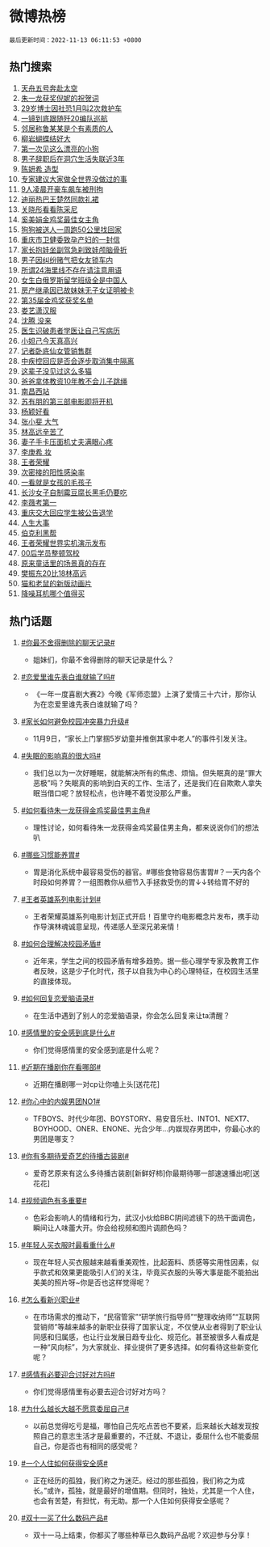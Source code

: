 # 微博热榜

`最后更新时间：2022-11-13 06:11:53 +0800`

## 热门搜索

1. [天舟五号奔赴太空](https://m.weibo.cn/search?containerid=100103type%3D1%26t%3D10%26q%3D%23%E5%A4%A9%E8%88%9F%E4%BA%94%E5%8F%B7%E5%A5%94%E8%B5%B4%E5%A4%AA%E7%A9%BA%23&stream_entry_id=51&isnewpage=1&extparam=seat%3D1%26dgr%3D0%26pos%3D0%26c_type%3D51%26filter_type%3Drealtimehot%26cate%3D10103%26display_time%3D1668291111%26pre_seqid%3D1668291111076021209247&luicode=10000011&lfid=106003type%253D25%2526t%253D3%2526disable_hot%253D1%2526filter_type%253Drealtimehot)
1. [朱一龙获奖倪妮的祝贺词](https://m.weibo.cn/search?containerid=100103type%3D1%26t%3D10%26q%3D%23%E6%9C%B1%E4%B8%80%E9%BE%99%E8%8E%B7%E5%A5%96%E5%80%AA%E5%A6%AE%E7%9A%84%E7%A5%9D%E8%B4%BA%E8%AF%8D%23&stream_entry_id=31&isnewpage=1&extparam=seat%3D1%26flag%3D16%26band_rank%3D1%26pos%3D0%26filter_type%3Drealtimehot%26q%3D%2523%25E6%259C%25B1%25E4%25B8%2580%25E9%25BE%2599%25E8%258E%25B7%25E5%25A5%2596%25E5%2580%25AA%25E5%25A6%25AE%25E7%259A%2584%25E7%25A5%259D%25E8%25B4%25BA%25E8%25AF%258D%2523%26dgr%3D0%26realpos%3D1%26c_type%3D31%26lcate%3D5001%26cate%3D5001%26display_time%3D1668291111%26pre_seqid%3D1668291111076021209247&luicode=10000011&lfid=106003type%253D25%2526t%253D3%2526disable_hot%253D1%2526filter_type%253Drealtimehot)
1. [29岁博士因社恐1月叫2次救护车](https://m.weibo.cn/search?containerid=100103type%3D1%26t%3D10%26q%3D%2329%E5%B2%81%E5%8D%9A%E5%A3%AB%E5%9B%A0%E7%A4%BE%E6%81%901%E6%9C%88%E5%8F%AB2%E6%AC%A1%E6%95%91%E6%8A%A4%E8%BD%A6%23&stream_entry_id=31&isnewpage=1&extparam=seat%3D1%26flag%3D0%26band_rank%3D2%26pos%3D1%26filter_type%3Drealtimehot%26q%3D%252329%25E5%25B2%2581%25E5%258D%259A%25E5%25A3%25AB%25E5%259B%25A0%25E7%25A4%25BE%25E6%2581%25901%25E6%259C%2588%25E5%258F%25AB2%25E6%25AC%25A1%25E6%2595%2591%25E6%258A%25A4%25E8%25BD%25A6%2523%26dgr%3D0%26realpos%3D2%26c_type%3D31%26lcate%3D5001%26cate%3D5001%26display_time%3D1668291111%26pre_seqid%3D1668291111076021209247&luicode=10000011&lfid=106003type%253D25%2526t%253D3%2526disable_hot%253D1%2526filter_type%253Drealtimehot)
1. [一镜到底跟随歼20编队巡航](https://m.weibo.cn/search?containerid=100103type%3D1%26t%3D10%26q%3D%23%E4%B8%80%E9%95%9C%E5%88%B0%E5%BA%95%E8%B7%9F%E9%9A%8F%E6%AD%BC20%E7%BC%96%E9%98%9F%E5%B7%A1%E8%88%AA%23&stream_entry_id=31&isnewpage=1&extparam=seat%3D1%26flag%3D0%26band_rank%3D3%26pos%3D2%26filter_type%3Drealtimehot%26q%3D%2523%25E4%25B8%2580%25E9%2595%259C%25E5%2588%25B0%25E5%25BA%2595%25E8%25B7%259F%25E9%259A%258F%25E6%25AD%25BC20%25E7%25BC%2596%25E9%2598%259F%25E5%25B7%25A1%25E8%2588%25AA%2523%26dgr%3D0%26realpos%3D3%26c_type%3D31%26lcate%3D5001%26cate%3D5001%26display_time%3D1668291111%26pre_seqid%3D1668291111076021209247&luicode=10000011&lfid=106003type%253D25%2526t%253D3%2526disable_hot%253D1%2526filter_type%253Drealtimehot)
1. [邻居称鲁某某是个有素质的人](https://m.weibo.cn/search?containerid=100103type%3D1%26t%3D10%26q%3D%23%E9%82%BB%E5%B1%85%E7%A7%B0%E9%B2%81%E6%9F%90%E6%9F%90%E6%98%AF%E4%B8%AA%E6%9C%89%E7%B4%A0%E8%B4%A8%E7%9A%84%E4%BA%BA%23&stream_entry_id=31&isnewpage=1&extparam=seat%3D1%26flag%3D1%26band_rank%3D4%26pos%3D3%26filter_type%3Drealtimehot%26q%3D%2523%25E9%2582%25BB%25E5%25B1%2585%25E7%25A7%25B0%25E9%25B2%2581%25E6%259F%2590%25E6%259F%2590%25E6%2598%25AF%25E4%25B8%25AA%25E6%259C%2589%25E7%25B4%25A0%25E8%25B4%25A8%25E7%259A%2584%25E4%25BA%25BA%2523%26dgr%3D0%26realpos%3D4%26c_type%3D31%26lcate%3D5001%26cate%3D5001%26display_time%3D1668291111%26pre_seqid%3D1668291111076021209247&luicode=10000011&lfid=106003type%253D25%2526t%253D3%2526disable_hot%253D1%2526filter_type%253Drealtimehot)
1. [柳岩蝴蝶结好大](https://m.weibo.cn/search?containerid=100103type%3D1%26t%3D10%26q%3D%23%E6%9F%B3%E5%B2%A9%E8%9D%B4%E8%9D%B6%E7%BB%93%E5%A5%BD%E5%A4%A7%23&stream_entry_id=31&isnewpage=1&extparam=seat%3D1%26flag%3D0%26band_rank%3D5%26pos%3D4%26filter_type%3Drealtimehot%26q%3D%2523%25E6%259F%25B3%25E5%25B2%25A9%25E8%259D%25B4%25E8%259D%25B6%25E7%25BB%2593%25E5%25A5%25BD%25E5%25A4%25A7%2523%26dgr%3D0%26realpos%3D5%26c_type%3D31%26lcate%3D5001%26cate%3D5001%26display_time%3D1668291111%26pre_seqid%3D1668291111076021209247&luicode=10000011&lfid=106003type%253D25%2526t%253D3%2526disable_hot%253D1%2526filter_type%253Drealtimehot)
1. [第一次见这么漂亮的小狗](https://m.weibo.cn/search?containerid=100103type%3D1%26t%3D10%26q%3D%23%E7%AC%AC%E4%B8%80%E6%AC%A1%E8%A7%81%E8%BF%99%E4%B9%88%E6%BC%82%E4%BA%AE%E7%9A%84%E5%B0%8F%E7%8B%97%23&stream_entry_id=31&isnewpage=1&extparam=seat%3D1%26flag%3D0%26band_rank%3D6%26pos%3D5%26filter_type%3Drealtimehot%26q%3D%2523%25E7%25AC%25AC%25E4%25B8%2580%25E6%25AC%25A1%25E8%25A7%2581%25E8%25BF%2599%25E4%25B9%2588%25E6%25BC%2582%25E4%25BA%25AE%25E7%259A%2584%25E5%25B0%258F%25E7%258B%2597%2523%26dgr%3D0%26realpos%3D6%26c_type%3D31%26lcate%3D5001%26cate%3D5001%26display_time%3D1668291111%26pre_seqid%3D1668291111076021209247&luicode=10000011&lfid=106003type%253D25%2526t%253D3%2526disable_hot%253D1%2526filter_type%253Drealtimehot)
1. [男子辞职后在洞穴生活失联近3年](https://m.weibo.cn/search?containerid=100103type%3D1%26t%3D10%26q%3D%23%E7%94%B7%E5%AD%90%E8%BE%9E%E8%81%8C%E5%90%8E%E5%9C%A8%E6%B4%9E%E7%A9%B4%E7%94%9F%E6%B4%BB%E5%A4%B1%E8%81%94%E8%BF%913%E5%B9%B4%23&stream_entry_id=31&isnewpage=1&extparam=seat%3D1%26flag%3D0%26band_rank%3D7%26pos%3D6%26filter_type%3Drealtimehot%26q%3D%2523%25E7%2594%25B7%25E5%25AD%2590%25E8%25BE%259E%25E8%2581%258C%25E5%2590%258E%25E5%259C%25A8%25E6%25B4%259E%25E7%25A9%25B4%25E7%2594%259F%25E6%25B4%25BB%25E5%25A4%25B1%25E8%2581%2594%25E8%25BF%25913%25E5%25B9%25B4%2523%26dgr%3D0%26realpos%3D7%26c_type%3D31%26lcate%3D5001%26cate%3D5001%26display_time%3D1668291111%26pre_seqid%3D1668291111076021209247&luicode=10000011&lfid=106003type%253D25%2526t%253D3%2526disable_hot%253D1%2526filter_type%253Drealtimehot)
1. [陈妍希 造型](https://m.weibo.cn/search?containerid=100103type%3D1%26t%3D10%26q%3D%E9%99%88%E5%A6%8D%E5%B8%8C+%E9%80%A0%E5%9E%8B&stream_entry_id=31&isnewpage=1&extparam=seat%3D1%26flag%3D2%26band_rank%3D8%26pos%3D7%26filter_type%3Drealtimehot%26q%3D%25E9%2599%2588%25E5%25A6%258D%25E5%25B8%258C%2520%25E9%2580%25A0%25E5%259E%258B%26dgr%3D0%26realpos%3D8%26c_type%3D31%26lcate%3D5001%26cate%3D5001%26display_time%3D1668291111%26pre_seqid%3D1668291111076021209247&luicode=10000011&lfid=106003type%253D25%2526t%253D3%2526disable_hot%253D1%2526filter_type%253Drealtimehot)
1. [专家建议大家做全世界没做过的事](https://m.weibo.cn/search?containerid=100103type%3D1%26t%3D10%26q%3D%23%E4%B8%93%E5%AE%B6%E5%BB%BA%E8%AE%AE%E5%A4%A7%E5%AE%B6%E5%81%9A%E5%85%A8%E4%B8%96%E7%95%8C%E6%B2%A1%E5%81%9A%E8%BF%87%E7%9A%84%E4%BA%8B%23&stream_entry_id=31&isnewpage=1&extparam=seat%3D1%26flag%3D0%26band_rank%3D9%26pos%3D8%26filter_type%3Drealtimehot%26q%3D%2523%25E4%25B8%2593%25E5%25AE%25B6%25E5%25BB%25BA%25E8%25AE%25AE%25E5%25A4%25A7%25E5%25AE%25B6%25E5%2581%259A%25E5%2585%25A8%25E4%25B8%2596%25E7%2595%258C%25E6%25B2%25A1%25E5%2581%259A%25E8%25BF%2587%25E7%259A%2584%25E4%25BA%258B%2523%26dgr%3D0%26realpos%3D9%26c_type%3D31%26lcate%3D5001%26cate%3D5001%26display_time%3D1668291111%26pre_seqid%3D1668291111076021209247&luicode=10000011&lfid=106003type%253D25%2526t%253D3%2526disable_hot%253D1%2526filter_type%253Drealtimehot)
1. [9人凌晨开豪车飙车被刑拘](https://m.weibo.cn/search?containerid=100103type%3D1%26t%3D10%26q%3D%239%E4%BA%BA%E5%87%8C%E6%99%A8%E5%BC%80%E8%B1%AA%E8%BD%A6%E9%A3%99%E8%BD%A6%E8%A2%AB%E5%88%91%E6%8B%98%23&stream_entry_id=31&isnewpage=1&extparam=seat%3D1%26flag%3D0%26band_rank%3D10%26pos%3D9%26filter_type%3Drealtimehot%26q%3D%25239%25E4%25BA%25BA%25E5%2587%258C%25E6%2599%25A8%25E5%25BC%2580%25E8%25B1%25AA%25E8%25BD%25A6%25E9%25A3%2599%25E8%25BD%25A6%25E8%25A2%25AB%25E5%2588%2591%25E6%258B%2598%2523%26dgr%3D0%26realpos%3D10%26c_type%3D31%26lcate%3D5001%26cate%3D5001%26display_time%3D1668291111%26pre_seqid%3D1668291111076021209247&luicode=10000011&lfid=106003type%253D25%2526t%253D3%2526disable_hot%253D1%2526filter_type%253Drealtimehot)
1. [迪丽热巴王楚然同款礼裙](https://m.weibo.cn/search?containerid=100103type%3D1%26t%3D10%26q%3D%23%E8%BF%AA%E4%B8%BD%E7%83%AD%E5%B7%B4%E7%8E%8B%E6%A5%9A%E7%84%B6%E5%90%8C%E6%AC%BE%E7%A4%BC%E8%A3%99%23&stream_entry_id=31&isnewpage=1&extparam=seat%3D1%26flag%3D0%26band_rank%3D11%26pos%3D10%26filter_type%3Drealtimehot%26q%3D%2523%25E8%25BF%25AA%25E4%25B8%25BD%25E7%2583%25AD%25E5%25B7%25B4%25E7%258E%258B%25E6%25A5%259A%25E7%2584%25B6%25E5%2590%258C%25E6%25AC%25BE%25E7%25A4%25BC%25E8%25A3%2599%2523%26dgr%3D0%26realpos%3D11%26c_type%3D31%26lcate%3D5001%26cate%3D5001%26display_time%3D1668291111%26pre_seqid%3D1668291111076021209247&luicode=10000011&lfid=106003type%253D25%2526t%253D3%2526disable_hot%253D1%2526filter_type%253Drealtimehot)
1. [关晓彤看看陈采尼](https://m.weibo.cn/search?containerid=100103type%3D1%26t%3D10%26q%3D%23%E5%85%B3%E6%99%93%E5%BD%A4%E7%9C%8B%E7%9C%8B%E9%99%88%E9%87%87%E5%B0%BC%23&stream_entry_id=31&isnewpage=1&extparam=seat%3D1%26flag%3D0%26band_rank%3D12%26pos%3D11%26filter_type%3Drealtimehot%26q%3D%2523%25E5%2585%25B3%25E6%2599%2593%25E5%25BD%25A4%25E7%259C%258B%25E7%259C%258B%25E9%2599%2588%25E9%2587%2587%25E5%25B0%25BC%2523%26dgr%3D0%26realpos%3D12%26c_type%3D31%26lcate%3D5001%26cate%3D5001%26display_time%3D1668291111%26pre_seqid%3D1668291111076021209247&luicode=10000011&lfid=106003type%253D25%2526t%253D3%2526disable_hot%253D1%2526filter_type%253Drealtimehot)
1. [奚美娟金鸡奖最佳女主角](https://m.weibo.cn/search?containerid=100103type%3D1%26t%3D10%26q%3D%23%E5%A5%9A%E7%BE%8E%E5%A8%9F%E9%87%91%E9%B8%A1%E5%A5%96%E6%9C%80%E4%BD%B3%E5%A5%B3%E4%B8%BB%E8%A7%92%23&stream_entry_id=31&isnewpage=1&extparam=seat%3D1%26flag%3D0%26band_rank%3D13%26pos%3D12%26filter_type%3Drealtimehot%26q%3D%2523%25E5%25A5%259A%25E7%25BE%258E%25E5%25A8%259F%25E9%2587%2591%25E9%25B8%25A1%25E5%25A5%2596%25E6%259C%2580%25E4%25BD%25B3%25E5%25A5%25B3%25E4%25B8%25BB%25E8%25A7%2592%2523%26dgr%3D0%26realpos%3D13%26c_type%3D31%26lcate%3D5001%26cate%3D5001%26display_time%3D1668291111%26pre_seqid%3D1668291111076021209247&luicode=10000011&lfid=106003type%253D25%2526t%253D3%2526disable_hot%253D1%2526filter_type%253Drealtimehot)
1. [狗狗被送人一周跑50公里找回家](https://m.weibo.cn/search?containerid=100103type%3D1%26t%3D10%26q%3D%23%E7%8B%97%E7%8B%97%E8%A2%AB%E9%80%81%E4%BA%BA%E4%B8%80%E5%91%A8%E8%B7%9150%E5%85%AC%E9%87%8C%E6%89%BE%E5%9B%9E%E5%AE%B6%23&stream_entry_id=31&isnewpage=1&extparam=seat%3D1%26flag%3D0%26band_rank%3D14%26pos%3D13%26filter_type%3Drealtimehot%26q%3D%2523%25E7%258B%2597%25E7%258B%2597%25E8%25A2%25AB%25E9%2580%2581%25E4%25BA%25BA%25E4%25B8%2580%25E5%2591%25A8%25E8%25B7%259150%25E5%2585%25AC%25E9%2587%258C%25E6%2589%25BE%25E5%259B%259E%25E5%25AE%25B6%2523%26dgr%3D0%26realpos%3D14%26c_type%3D31%26lcate%3D5001%26cate%3D5001%26display_time%3D1668291111%26pre_seqid%3D1668291111076021209247&luicode=10000011&lfid=106003type%253D25%2526t%253D3%2526disable_hot%253D1%2526filter_type%253Drealtimehot)
1. [重庆市卫健委致孕产妇的一封信](https://m.weibo.cn/search?containerid=100103type%3D1%26t%3D10%26q%3D%23%E9%87%8D%E5%BA%86%E5%B8%82%E5%8D%AB%E5%81%A5%E5%A7%94%E8%87%B4%E5%AD%95%E4%BA%A7%E5%A6%87%E7%9A%84%E4%B8%80%E5%B0%81%E4%BF%A1%23&stream_entry_id=31&isnewpage=1&extparam=seat%3D1%26flag%3D0%26band_rank%3D15%26pos%3D14%26filter_type%3Drealtimehot%26q%3D%2523%25E9%2587%258D%25E5%25BA%2586%25E5%25B8%2582%25E5%258D%25AB%25E5%2581%25A5%25E5%25A7%2594%25E8%2587%25B4%25E5%25AD%2595%25E4%25BA%25A7%25E5%25A6%2587%25E7%259A%2584%25E4%25B8%2580%25E5%25B0%2581%25E4%25BF%25A1%2523%26dgr%3D0%26realpos%3D15%26c_type%3D31%26lcate%3D5001%26cate%3D5001%26display_time%3D1668291111%26pre_seqid%3D1668291111076021209247&luicode=10000011&lfid=106003type%253D25%2526t%253D3%2526disable_hot%253D1%2526filter_type%253Drealtimehot)
1. [家长抱娃坐副驾急刹致娃颅脑骨折](https://m.weibo.cn/search?containerid=100103type%3D1%26t%3D10%26q%3D%23%E5%AE%B6%E9%95%BF%E6%8A%B1%E5%A8%83%E5%9D%90%E5%89%AF%E9%A9%BE%E6%80%A5%E5%88%B9%E8%87%B4%E5%A8%83%E9%A2%85%E8%84%91%E9%AA%A8%E6%8A%98%23&stream_entry_id=31&isnewpage=1&extparam=seat%3D1%26flag%3D0%26band_rank%3D16%26pos%3D15%26filter_type%3Drealtimehot%26q%3D%2523%25E5%25AE%25B6%25E9%2595%25BF%25E6%258A%25B1%25E5%25A8%2583%25E5%259D%2590%25E5%2589%25AF%25E9%25A9%25BE%25E6%2580%25A5%25E5%2588%25B9%25E8%2587%25B4%25E5%25A8%2583%25E9%25A2%2585%25E8%2584%2591%25E9%25AA%25A8%25E6%258A%2598%2523%26dgr%3D0%26realpos%3D16%26c_type%3D31%26lcate%3D5001%26cate%3D5001%26display_time%3D1668291111%26pre_seqid%3D1668291111076021209247&luicode=10000011&lfid=106003type%253D25%2526t%253D3%2526disable_hot%253D1%2526filter_type%253Drealtimehot)
1. [男子因纠纷赌气把女友锁车内](https://m.weibo.cn/search?containerid=100103type%3D1%26t%3D10%26q%3D%23%E7%94%B7%E5%AD%90%E5%9B%A0%E7%BA%A0%E7%BA%B7%E8%B5%8C%E6%B0%94%E6%8A%8A%E5%A5%B3%E5%8F%8B%E9%94%81%E8%BD%A6%E5%86%85%23&stream_entry_id=31&isnewpage=1&extparam=seat%3D1%26flag%3D0%26band_rank%3D17%26pos%3D16%26filter_type%3Drealtimehot%26q%3D%2523%25E7%2594%25B7%25E5%25AD%2590%25E5%259B%25A0%25E7%25BA%25A0%25E7%25BA%25B7%25E8%25B5%258C%25E6%25B0%2594%25E6%258A%258A%25E5%25A5%25B3%25E5%258F%258B%25E9%2594%2581%25E8%25BD%25A6%25E5%2586%2585%2523%26dgr%3D0%26realpos%3D17%26c_type%3D31%26lcate%3D5001%26cate%3D5001%26display_time%3D1668291111%26pre_seqid%3D1668291111076021209247&luicode=10000011&lfid=106003type%253D25%2526t%253D3%2526disable_hot%253D1%2526filter_type%253Drealtimehot)
1. [所谓24海里线不存在请注意用语](https://m.weibo.cn/search?containerid=100103type%3D1%26t%3D10%26q%3D%23%E6%89%80%E8%B0%9324%E6%B5%B7%E9%87%8C%E7%BA%BF%E4%B8%8D%E5%AD%98%E5%9C%A8%E8%AF%B7%E6%B3%A8%E6%84%8F%E7%94%A8%E8%AF%AD%23&stream_entry_id=31&isnewpage=1&extparam=seat%3D1%26flag%3D1%26band_rank%3D18%26pos%3D17%26filter_type%3Drealtimehot%26q%3D%2523%25E6%2589%2580%25E8%25B0%259324%25E6%25B5%25B7%25E9%2587%258C%25E7%25BA%25BF%25E4%25B8%258D%25E5%25AD%2598%25E5%259C%25A8%25E8%25AF%25B7%25E6%25B3%25A8%25E6%2584%258F%25E7%2594%25A8%25E8%25AF%25AD%2523%26dgr%3D0%26realpos%3D18%26c_type%3D31%26lcate%3D5001%26cate%3D5001%26display_time%3D1668291111%26pre_seqid%3D1668291111076021209247&luicode=10000011&lfid=106003type%253D25%2526t%253D3%2526disable_hot%253D1%2526filter_type%253Drealtimehot)
1. [女生白俄罗斯留学班级全是中国人](https://m.weibo.cn/search?containerid=100103type%3D1%26t%3D10%26q%3D%23%E5%A5%B3%E7%94%9F%E7%99%BD%E4%BF%84%E7%BD%97%E6%96%AF%E7%95%99%E5%AD%A6%E7%8F%AD%E7%BA%A7%E5%85%A8%E6%98%AF%E4%B8%AD%E5%9B%BD%E4%BA%BA%23&stream_entry_id=31&isnewpage=1&extparam=seat%3D1%26flag%3D0%26band_rank%3D19%26pos%3D18%26filter_type%3Drealtimehot%26q%3D%2523%25E5%25A5%25B3%25E7%2594%259F%25E7%2599%25BD%25E4%25BF%2584%25E7%25BD%2597%25E6%2596%25AF%25E7%2595%2599%25E5%25AD%25A6%25E7%258F%25AD%25E7%25BA%25A7%25E5%2585%25A8%25E6%2598%25AF%25E4%25B8%25AD%25E5%259B%25BD%25E4%25BA%25BA%2523%26dgr%3D0%26realpos%3D19%26c_type%3D31%26lcate%3D5001%26cate%3D5001%26display_time%3D1668291111%26pre_seqid%3D1668291111076021209247&luicode=10000011&lfid=106003type%253D25%2526t%253D3%2526disable_hot%253D1%2526filter_type%253Drealtimehot)
1. [房产继承因已故妹妹无子女证明被卡](https://m.weibo.cn/search?containerid=100103type%3D1%26t%3D10%26q%3D%23%E6%88%BF%E4%BA%A7%E7%BB%A7%E6%89%BF%E5%9B%A0%E5%B7%B2%E6%95%85%E5%A6%B9%E5%A6%B9%E6%97%A0%E5%AD%90%E5%A5%B3%E8%AF%81%E6%98%8E%E8%A2%AB%E5%8D%A1%23&stream_entry_id=31&isnewpage=1&extparam=seat%3D1%26flag%3D0%26band_rank%3D20%26pos%3D19%26filter_type%3Drealtimehot%26q%3D%2523%25E6%2588%25BF%25E4%25BA%25A7%25E7%25BB%25A7%25E6%2589%25BF%25E5%259B%25A0%25E5%25B7%25B2%25E6%2595%2585%25E5%25A6%25B9%25E5%25A6%25B9%25E6%2597%25A0%25E5%25AD%2590%25E5%25A5%25B3%25E8%25AF%2581%25E6%2598%258E%25E8%25A2%25AB%25E5%258D%25A1%2523%26dgr%3D0%26realpos%3D20%26c_type%3D31%26lcate%3D5001%26cate%3D5001%26display_time%3D1668291111%26pre_seqid%3D1668291111076021209247&luicode=10000011&lfid=106003type%253D25%2526t%253D3%2526disable_hot%253D1%2526filter_type%253Drealtimehot)
1. [第35届金鸡奖获奖名单](https://m.weibo.cn/search?containerid=100103type%3D1%26t%3D10%26q%3D%23%E7%AC%AC35%E5%B1%8A%E9%87%91%E9%B8%A1%E5%A5%96%E8%8E%B7%E5%A5%96%E5%90%8D%E5%8D%95%23&stream_entry_id=31&isnewpage=1&extparam=seat%3D1%26flag%3D0%26band_rank%3D21%26pos%3D20%26filter_type%3Drealtimehot%26q%3D%2523%25E7%25AC%25AC35%25E5%25B1%258A%25E9%2587%2591%25E9%25B8%25A1%25E5%25A5%2596%25E8%258E%25B7%25E5%25A5%2596%25E5%2590%258D%25E5%258D%2595%2523%26dgr%3D0%26realpos%3D21%26c_type%3D31%26lcate%3D5001%26cate%3D5001%26display_time%3D1668291111%26pre_seqid%3D1668291111076021209247&luicode=10000011&lfid=106003type%253D25%2526t%253D3%2526disable_hot%253D1%2526filter_type%253Drealtimehot)
1. [娄艺潇汉服](https://m.weibo.cn/search?containerid=100103type%3D1%26t%3D10%26q%3D%23%E5%A8%84%E8%89%BA%E6%BD%87%E6%B1%89%E6%9C%8D%23&stream_entry_id=31&isnewpage=1&extparam=seat%3D1%26flag%3D0%26band_rank%3D22%26pos%3D21%26filter_type%3Drealtimehot%26q%3D%2523%25E5%25A8%2584%25E8%2589%25BA%25E6%25BD%2587%25E6%25B1%2589%25E6%259C%258D%2523%26dgr%3D0%26realpos%3D22%26c_type%3D31%26lcate%3D5001%26cate%3D5001%26display_time%3D1668291111%26pre_seqid%3D1668291111076021209247&luicode=10000011&lfid=106003type%253D25%2526t%253D3%2526disable_hot%253D1%2526filter_type%253Drealtimehot)
1. [沈腾 没来](https://m.weibo.cn/search?containerid=100103type%3D1%26t%3D10%26q%3D%E6%B2%88%E8%85%BE+%E6%B2%A1%E6%9D%A5&stream_entry_id=31&isnewpage=1&extparam=seat%3D1%26flag%3D0%26band_rank%3D23%26pos%3D22%26filter_type%3Drealtimehot%26q%3D%25E6%25B2%2588%25E8%2585%25BE%2520%25E6%25B2%25A1%25E6%259D%25A5%26dgr%3D0%26realpos%3D23%26c_type%3D31%26lcate%3D5001%26cate%3D5001%26display_time%3D1668291111%26pre_seqid%3D1668291111076021209247&luicode=10000011&lfid=106003type%253D25%2526t%253D3%2526disable_hot%253D1%2526filter_type%253Drealtimehot)
1. [医生识破患者学医让自己写病历](https://m.weibo.cn/search?containerid=100103type%3D1%26t%3D10%26q%3D%23%E5%8C%BB%E7%94%9F%E8%AF%86%E7%A0%B4%E6%82%A3%E8%80%85%E5%AD%A6%E5%8C%BB%E8%AE%A9%E8%87%AA%E5%B7%B1%E5%86%99%E7%97%85%E5%8E%86%23&stream_entry_id=31&isnewpage=1&extparam=seat%3D1%26flag%3D0%26band_rank%3D24%26pos%3D23%26filter_type%3Drealtimehot%26q%3D%2523%25E5%258C%25BB%25E7%2594%259F%25E8%25AF%2586%25E7%25A0%25B4%25E6%2582%25A3%25E8%2580%2585%25E5%25AD%25A6%25E5%258C%25BB%25E8%25AE%25A9%25E8%2587%25AA%25E5%25B7%25B1%25E5%2586%2599%25E7%2597%2585%25E5%258E%2586%2523%26dgr%3D0%26realpos%3D24%26c_type%3D31%26lcate%3D5001%26cate%3D5001%26display_time%3D1668291111%26pre_seqid%3D1668291111076021209247&luicode=10000011&lfid=106003type%253D25%2526t%253D3%2526disable_hot%253D1%2526filter_type%253Drealtimehot)
1. [小妲己今天真高兴](https://m.weibo.cn/search?containerid=100103type%3D1%26t%3D10%26q%3D%23%E5%B0%8F%E5%A6%B2%E5%B7%B1%E4%BB%8A%E5%A4%A9%E7%9C%9F%E9%AB%98%E5%85%B4%23&stream_entry_id=31&isnewpage=1&extparam=seat%3D1%26flag%3D0%26band_rank%3D25%26pos%3D24%26filter_type%3Drealtimehot%26q%3D%2523%25E5%25B0%258F%25E5%25A6%25B2%25E5%25B7%25B1%25E4%25BB%258A%25E5%25A4%25A9%25E7%259C%259F%25E9%25AB%2598%25E5%2585%25B4%2523%26dgr%3D0%26realpos%3D25%26c_type%3D31%26lcate%3D5001%26cate%3D5001%26display_time%3D1668291111%26pre_seqid%3D1668291111076021209247&luicode=10000011&lfid=106003type%253D25%2526t%253D3%2526disable_hot%253D1%2526filter_type%253Drealtimehot)
1. [记者卧底仙女管销售群](https://m.weibo.cn/search?containerid=100103type%3D1%26t%3D10%26q%3D%23%E8%AE%B0%E8%80%85%E5%8D%A7%E5%BA%95%E4%BB%99%E5%A5%B3%E7%AE%A1%E9%94%80%E5%94%AE%E7%BE%A4%23&stream_entry_id=31&isnewpage=1&extparam=seat%3D1%26flag%3D0%26band_rank%3D26%26pos%3D25%26filter_type%3Drealtimehot%26q%3D%2523%25E8%25AE%25B0%25E8%2580%2585%25E5%258D%25A7%25E5%25BA%2595%25E4%25BB%2599%25E5%25A5%25B3%25E7%25AE%25A1%25E9%2594%2580%25E5%2594%25AE%25E7%25BE%25A4%2523%26dgr%3D0%26realpos%3D26%26c_type%3D31%26lcate%3D5001%26cate%3D5001%26display_time%3D1668291111%26pre_seqid%3D1668291111076021209247&luicode=10000011&lfid=106003type%253D25%2526t%253D3%2526disable_hot%253D1%2526filter_type%253Drealtimehot)
1. [中疾控回应是否会逐步取消集中隔离](https://m.weibo.cn/search?containerid=100103type%3D1%26t%3D10%26q%3D%23%E4%B8%AD%E7%96%BE%E6%8E%A7%E5%9B%9E%E5%BA%94%E6%98%AF%E5%90%A6%E4%BC%9A%E9%80%90%E6%AD%A5%E5%8F%96%E6%B6%88%E9%9B%86%E4%B8%AD%E9%9A%94%E7%A6%BB%23&stream_entry_id=31&isnewpage=1&extparam=seat%3D1%26flag%3D0%26band_rank%3D27%26pos%3D26%26filter_type%3Drealtimehot%26q%3D%2523%25E4%25B8%25AD%25E7%2596%25BE%25E6%258E%25A7%25E5%259B%259E%25E5%25BA%2594%25E6%2598%25AF%25E5%2590%25A6%25E4%25BC%259A%25E9%2580%2590%25E6%25AD%25A5%25E5%258F%2596%25E6%25B6%2588%25E9%259B%2586%25E4%25B8%25AD%25E9%259A%2594%25E7%25A6%25BB%2523%26dgr%3D0%26realpos%3D27%26c_type%3D31%26lcate%3D5001%26cate%3D5001%26display_time%3D1668291111%26pre_seqid%3D1668291111076021209247&luicode=10000011&lfid=106003type%253D25%2526t%253D3%2526disable_hot%253D1%2526filter_type%253Drealtimehot)
1. [这辈子没见过这么多猫](https://m.weibo.cn/search?containerid=100103type%3D1%26t%3D10%26q%3D%23%E8%BF%99%E8%BE%88%E5%AD%90%E6%B2%A1%E8%A7%81%E8%BF%87%E8%BF%99%E4%B9%88%E5%A4%9A%E7%8C%AB%23&stream_entry_id=31&isnewpage=1&extparam=seat%3D1%26flag%3D0%26band_rank%3D28%26pos%3D27%26filter_type%3Drealtimehot%26q%3D%2523%25E8%25BF%2599%25E8%25BE%2588%25E5%25AD%2590%25E6%25B2%25A1%25E8%25A7%2581%25E8%25BF%2587%25E8%25BF%2599%25E4%25B9%2588%25E5%25A4%259A%25E7%258C%25AB%2523%26dgr%3D0%26realpos%3D28%26c_type%3D31%26lcate%3D5001%26cate%3D5001%26display_time%3D1668291111%26pre_seqid%3D1668291111076021209247&luicode=10000011&lfid=106003type%253D25%2526t%253D3%2526disable_hot%253D1%2526filter_type%253Drealtimehot)
1. [爸爸拿体教资10年教不会儿子跳绳](https://m.weibo.cn/search?containerid=100103type%3D1%26t%3D10%26q%3D%23%E7%88%B8%E7%88%B8%E6%8B%BF%E4%BD%93%E6%95%99%E8%B5%8410%E5%B9%B4%E6%95%99%E4%B8%8D%E4%BC%9A%E5%84%BF%E5%AD%90%E8%B7%B3%E7%BB%B3%23&stream_entry_id=31&isnewpage=1&extparam=seat%3D1%26flag%3D0%26band_rank%3D29%26pos%3D28%26filter_type%3Drealtimehot%26q%3D%2523%25E7%2588%25B8%25E7%2588%25B8%25E6%258B%25BF%25E4%25BD%2593%25E6%2595%2599%25E8%25B5%258410%25E5%25B9%25B4%25E6%2595%2599%25E4%25B8%258D%25E4%25BC%259A%25E5%2584%25BF%25E5%25AD%2590%25E8%25B7%25B3%25E7%25BB%25B3%2523%26dgr%3D0%26realpos%3D29%26c_type%3D31%26lcate%3D5001%26cate%3D5001%26display_time%3D1668291111%26pre_seqid%3D1668291111076021209247&luicode=10000011&lfid=106003type%253D25%2526t%253D3%2526disable_hot%253D1%2526filter_type%253Drealtimehot)
1. [南昌西站](https://m.weibo.cn/search?containerid=100103type%3D1%26t%3D10%26q%3D%E5%8D%97%E6%98%8C%E8%A5%BF%E7%AB%99&stream_entry_id=31&isnewpage=1&extparam=seat%3D1%26flag%3D0%26band_rank%3D30%26pos%3D29%26filter_type%3Drealtimehot%26q%3D%25E5%258D%2597%25E6%2598%258C%25E8%25A5%25BF%25E7%25AB%2599%26dgr%3D0%26realpos%3D30%26c_type%3D31%26lcate%3D5001%26cate%3D5001%26display_time%3D1668291111%26pre_seqid%3D1668291111076021209247&luicode=10000011&lfid=106003type%253D25%2526t%253D3%2526disable_hot%253D1%2526filter_type%253Drealtimehot)
1. [苏有朋的第三部电影即将开机](https://m.weibo.cn/search?containerid=100103type%3D1%26t%3D10%26q%3D%23%E8%8B%8F%E6%9C%89%E6%9C%8B%E7%9A%84%E7%AC%AC%E4%B8%89%E9%83%A8%E7%94%B5%E5%BD%B1%E5%8D%B3%E5%B0%86%E5%BC%80%E6%9C%BA%23&stream_entry_id=31&isnewpage=1&extparam=seat%3D1%26flag%3D0%26band_rank%3D31%26pos%3D30%26filter_type%3Drealtimehot%26q%3D%2523%25E8%258B%258F%25E6%259C%2589%25E6%259C%258B%25E7%259A%2584%25E7%25AC%25AC%25E4%25B8%2589%25E9%2583%25A8%25E7%2594%25B5%25E5%25BD%25B1%25E5%258D%25B3%25E5%25B0%2586%25E5%25BC%2580%25E6%259C%25BA%2523%26dgr%3D0%26realpos%3D31%26c_type%3D31%26lcate%3D5001%26cate%3D5001%26display_time%3D1668291111%26pre_seqid%3D1668291111076021209247&luicode=10000011&lfid=106003type%253D25%2526t%253D3%2526disable_hot%253D1%2526filter_type%253Drealtimehot)
1. [杨颖好看](https://m.weibo.cn/search?containerid=100103type%3D1%26t%3D10%26q%3D%23%E6%9D%A8%E9%A2%96%E5%A5%BD%E7%9C%8B%23&stream_entry_id=31&isnewpage=1&extparam=seat%3D1%26flag%3D0%26band_rank%3D32%26pos%3D31%26filter_type%3Drealtimehot%26q%3D%2523%25E6%259D%25A8%25E9%25A2%2596%25E5%25A5%25BD%25E7%259C%258B%2523%26dgr%3D0%26realpos%3D32%26c_type%3D31%26lcate%3D5001%26cate%3D5001%26display_time%3D1668291111%26pre_seqid%3D1668291111076021209247&luicode=10000011&lfid=106003type%253D25%2526t%253D3%2526disable_hot%253D1%2526filter_type%253Drealtimehot)
1. [张小斐 大气](https://m.weibo.cn/search?containerid=100103type%3D1%26t%3D10%26q%3D%E5%BC%A0%E5%B0%8F%E6%96%90+%E5%A4%A7%E6%B0%94&stream_entry_id=31&isnewpage=1&extparam=seat%3D1%26flag%3D0%26band_rank%3D33%26pos%3D32%26filter_type%3Drealtimehot%26q%3D%25E5%25BC%25A0%25E5%25B0%258F%25E6%2596%2590%2520%25E5%25A4%25A7%25E6%25B0%2594%26dgr%3D0%26realpos%3D33%26c_type%3D31%26lcate%3D5001%26cate%3D5001%26display_time%3D1668291111%26pre_seqid%3D1668291111076021209247&luicode=10000011&lfid=106003type%253D25%2526t%253D3%2526disable_hot%253D1%2526filter_type%253Drealtimehot)
1. [林高远辛苦了](https://m.weibo.cn/search?containerid=100103type%3D1%26t%3D10%26q%3D%23%E6%9E%97%E9%AB%98%E8%BF%9C%E8%BE%9B%E8%8B%A6%E4%BA%86%23&stream_entry_id=31&isnewpage=1&extparam=seat%3D1%26flag%3D0%26band_rank%3D34%26pos%3D33%26filter_type%3Drealtimehot%26q%3D%2523%25E6%259E%2597%25E9%25AB%2598%25E8%25BF%259C%25E8%25BE%259B%25E8%258B%25A6%25E4%25BA%2586%2523%26dgr%3D0%26realpos%3D34%26c_type%3D31%26lcate%3D5001%26cate%3D5001%26display_time%3D1668291111%26pre_seqid%3D1668291111076021209247&luicode=10000011&lfid=106003type%253D25%2526t%253D3%2526disable_hot%253D1%2526filter_type%253Drealtimehot)
1. [妻子手卡压面机丈夫满眼心疼](https://m.weibo.cn/search?containerid=100103type%3D1%26t%3D10%26q%3D%23%E5%A6%BB%E5%AD%90%E6%89%8B%E5%8D%A1%E5%8E%8B%E9%9D%A2%E6%9C%BA%E4%B8%88%E5%A4%AB%E6%BB%A1%E7%9C%BC%E5%BF%83%E7%96%BC%23&stream_entry_id=31&isnewpage=1&extparam=seat%3D1%26flag%3D0%26band_rank%3D35%26pos%3D34%26filter_type%3Drealtimehot%26q%3D%2523%25E5%25A6%25BB%25E5%25AD%2590%25E6%2589%258B%25E5%258D%25A1%25E5%258E%258B%25E9%259D%25A2%25E6%259C%25BA%25E4%25B8%2588%25E5%25A4%25AB%25E6%25BB%25A1%25E7%259C%25BC%25E5%25BF%2583%25E7%2596%25BC%2523%26dgr%3D0%26realpos%3D35%26c_type%3D31%26lcate%3D5001%26cate%3D5001%26display_time%3D1668291111%26pre_seqid%3D1668291111076021209247&luicode=10000011&lfid=106003type%253D25%2526t%253D3%2526disable_hot%253D1%2526filter_type%253Drealtimehot)
1. [李庚希 妆](https://m.weibo.cn/search?containerid=100103type%3D1%26t%3D10%26q%3D%E6%9D%8E%E5%BA%9A%E5%B8%8C+%E5%A6%86&stream_entry_id=31&isnewpage=1&extparam=seat%3D1%26flag%3D0%26band_rank%3D36%26pos%3D35%26filter_type%3Drealtimehot%26q%3D%25E6%259D%258E%25E5%25BA%259A%25E5%25B8%258C%2520%25E5%25A6%2586%26dgr%3D0%26realpos%3D36%26c_type%3D31%26lcate%3D5001%26cate%3D5001%26display_time%3D1668291111%26pre_seqid%3D1668291111076021209247&luicode=10000011&lfid=106003type%253D25%2526t%253D3%2526disable_hot%253D1%2526filter_type%253Drealtimehot)
1. [王者荣耀](https://m.weibo.cn/search?containerid=100103type%3D1%26t%3D10%26q%3D%E7%8E%8B%E8%80%85%E8%8D%A3%E8%80%80&stream_entry_id=31&isnewpage=1&extparam=seat%3D1%26flag%3D0%26band_rank%3D37%26pos%3D36%26filter_type%3Drealtimehot%26q%3D%25E7%258E%258B%25E8%2580%2585%25E8%258D%25A3%25E8%2580%2580%26dgr%3D0%26realpos%3D37%26c_type%3D31%26lcate%3D5001%26cate%3D5001%26display_time%3D1668291111%26pre_seqid%3D1668291111076021209247&luicode=10000011&lfid=106003type%253D25%2526t%253D3%2526disable_hot%253D1%2526filter_type%253Drealtimehot)
1. [次密接的阳性感染率](https://m.weibo.cn/search?containerid=100103type%3D1%26t%3D10%26q%3D%23%E6%AC%A1%E5%AF%86%E6%8E%A5%E7%9A%84%E9%98%B3%E6%80%A7%E6%84%9F%E6%9F%93%E7%8E%87%23&stream_entry_id=31&isnewpage=1&extparam=seat%3D1%26flag%3D0%26band_rank%3D38%26pos%3D37%26filter_type%3Drealtimehot%26q%3D%2523%25E6%25AC%25A1%25E5%25AF%2586%25E6%258E%25A5%25E7%259A%2584%25E9%2598%25B3%25E6%2580%25A7%25E6%2584%259F%25E6%259F%2593%25E7%258E%2587%2523%26dgr%3D0%26realpos%3D38%26c_type%3D31%26lcate%3D5001%26cate%3D5001%26display_time%3D1668291111%26pre_seqid%3D1668291111076021209247&luicode=10000011&lfid=106003type%253D25%2526t%253D3%2526disable_hot%253D1%2526filter_type%253Drealtimehot)
1. [一看就是女孩的毛孩子](https://m.weibo.cn/search?containerid=100103type%3D1%26t%3D10%26q%3D%23%E4%B8%80%E7%9C%8B%E5%B0%B1%E6%98%AF%E5%A5%B3%E5%AD%A9%E7%9A%84%E6%AF%9B%E5%AD%A9%E5%AD%90%23&stream_entry_id=31&isnewpage=1&extparam=seat%3D1%26flag%3D0%26band_rank%3D39%26pos%3D38%26filter_type%3Drealtimehot%26q%3D%2523%25E4%25B8%2580%25E7%259C%258B%25E5%25B0%25B1%25E6%2598%25AF%25E5%25A5%25B3%25E5%25AD%25A9%25E7%259A%2584%25E6%25AF%259B%25E5%25AD%25A9%25E5%25AD%2590%2523%26dgr%3D0%26realpos%3D39%26c_type%3D31%26lcate%3D5001%26cate%3D5001%26display_time%3D1668291111%26pre_seqid%3D1668291111076021209247&luicode=10000011&lfid=106003type%253D25%2526t%253D3%2526disable_hot%253D1%2526filter_type%253Drealtimehot)
1. [长沙女子自制霉豆腐长黑毛仍要吃](https://m.weibo.cn/search?containerid=100103type%3D1%26t%3D10%26q%3D%23%E9%95%BF%E6%B2%99%E5%A5%B3%E5%AD%90%E8%87%AA%E5%88%B6%E9%9C%89%E8%B1%86%E8%85%90%E9%95%BF%E9%BB%91%E6%AF%9B%E4%BB%8D%E8%A6%81%E5%90%83%23&stream_entry_id=31&isnewpage=1&extparam=seat%3D1%26flag%3D0%26band_rank%3D40%26pos%3D39%26filter_type%3Drealtimehot%26q%3D%2523%25E9%2595%25BF%25E6%25B2%2599%25E5%25A5%25B3%25E5%25AD%2590%25E8%2587%25AA%25E5%2588%25B6%25E9%259C%2589%25E8%25B1%2586%25E8%2585%2590%25E9%2595%25BF%25E9%25BB%2591%25E6%25AF%259B%25E4%25BB%258D%25E8%25A6%2581%25E5%2590%2583%2523%26dgr%3D0%26realpos%3D40%26c_type%3D31%26lcate%3D5001%26cate%3D5001%26display_time%3D1668291111%26pre_seqid%3D1668291111076021209247&luicode=10000011&lfid=106003type%253D25%2526t%253D3%2526disable_hot%253D1%2526filter_type%253Drealtimehot)
1. [李薇考第一](https://m.weibo.cn/search?containerid=100103type%3D1%26t%3D10%26q%3D%23%E6%9D%8E%E8%96%87%E8%80%83%E7%AC%AC%E4%B8%80%23&stream_entry_id=31&isnewpage=1&extparam=seat%3D1%26flag%3D0%26band_rank%3D41%26pos%3D40%26filter_type%3Drealtimehot%26q%3D%2523%25E6%259D%258E%25E8%2596%2587%25E8%2580%2583%25E7%25AC%25AC%25E4%25B8%2580%2523%26dgr%3D0%26realpos%3D41%26c_type%3D31%26lcate%3D5001%26cate%3D5001%26display_time%3D1668291111%26pre_seqid%3D1668291111076021209247&luicode=10000011&lfid=106003type%253D25%2526t%253D3%2526disable_hot%253D1%2526filter_type%253Drealtimehot)
1. [重庆交大回应学生被公告退学](https://m.weibo.cn/search?containerid=100103type%3D1%26t%3D10%26q%3D%23%E9%87%8D%E5%BA%86%E4%BA%A4%E5%A4%A7%E5%9B%9E%E5%BA%94%E5%AD%A6%E7%94%9F%E8%A2%AB%E5%85%AC%E5%91%8A%E9%80%80%E5%AD%A6%23&stream_entry_id=31&isnewpage=1&extparam=seat%3D1%26flag%3D0%26band_rank%3D42%26pos%3D41%26filter_type%3Drealtimehot%26q%3D%2523%25E9%2587%258D%25E5%25BA%2586%25E4%25BA%25A4%25E5%25A4%25A7%25E5%259B%259E%25E5%25BA%2594%25E5%25AD%25A6%25E7%2594%259F%25E8%25A2%25AB%25E5%2585%25AC%25E5%2591%258A%25E9%2580%2580%25E5%25AD%25A6%2523%26dgr%3D0%26realpos%3D42%26c_type%3D31%26lcate%3D5001%26cate%3D5001%26display_time%3D1668291111%26pre_seqid%3D1668291111076021209247&luicode=10000011&lfid=106003type%253D25%2526t%253D3%2526disable_hot%253D1%2526filter_type%253Drealtimehot)
1. [人生大事](https://m.weibo.cn/search?containerid=100103type%3D1%26t%3D10%26q%3D%E4%BA%BA%E7%94%9F%E5%A4%A7%E4%BA%8B&stream_entry_id=31&isnewpage=1&extparam=seat%3D1%26flag%3D0%26band_rank%3D43%26pos%3D42%26filter_type%3Drealtimehot%26q%3D%25E4%25BA%25BA%25E7%2594%259F%25E5%25A4%25A7%25E4%25BA%258B%26dgr%3D0%26realpos%3D43%26c_type%3D31%26lcate%3D5001%26cate%3D5001%26display_time%3D1668291111%26pre_seqid%3D1668291111076021209247&luicode=10000011&lfid=106003type%253D25%2526t%253D3%2526disable_hot%253D1%2526filter_type%253Drealtimehot)
1. [伯克利黑帮](https://m.weibo.cn/search?containerid=100103type%3D1%26t%3D10%26q%3D%23%E4%BC%AF%E5%85%8B%E5%88%A9%E9%BB%91%E5%B8%AE%23&stream_entry_id=31&isnewpage=1&extparam=seat%3D1%26flag%3D0%26band_rank%3D44%26pos%3D43%26filter_type%3Drealtimehot%26q%3D%2523%25E4%25BC%25AF%25E5%2585%258B%25E5%2588%25A9%25E9%25BB%2591%25E5%25B8%25AE%2523%26dgr%3D0%26realpos%3D44%26c_type%3D31%26lcate%3D5001%26cate%3D5001%26display_time%3D1668291111%26pre_seqid%3D1668291111076021209247&luicode=10000011&lfid=106003type%253D25%2526t%253D3%2526disable_hot%253D1%2526filter_type%253Drealtimehot)
1. [王者荣耀世界实机演示发布](https://m.weibo.cn/search?containerid=100103type%3D1%26t%3D10%26q%3D%23%E7%8E%8B%E8%80%85%E8%8D%A3%E8%80%80%E4%B8%96%E7%95%8C%E5%AE%9E%E6%9C%BA%E6%BC%94%E7%A4%BA%E5%8F%91%E5%B8%83%23&stream_entry_id=31&isnewpage=1&extparam=seat%3D1%26flag%3D0%26band_rank%3D45%26pos%3D44%26filter_type%3Drealtimehot%26q%3D%2523%25E7%258E%258B%25E8%2580%2585%25E8%258D%25A3%25E8%2580%2580%25E4%25B8%2596%25E7%2595%258C%25E5%25AE%259E%25E6%259C%25BA%25E6%25BC%2594%25E7%25A4%25BA%25E5%258F%2591%25E5%25B8%2583%2523%26dgr%3D0%26realpos%3D45%26c_type%3D31%26lcate%3D5001%26cate%3D5001%26display_time%3D1668291111%26pre_seqid%3D1668291111076021209247&luicode=10000011&lfid=106003type%253D25%2526t%253D3%2526disable_hot%253D1%2526filter_type%253Drealtimehot)
1. [00后学员整顿驾校](https://m.weibo.cn/search?containerid=100103type%3D1%26t%3D10%26q%3D%2300%E5%90%8E%E5%AD%A6%E5%91%98%E6%95%B4%E9%A1%BF%E9%A9%BE%E6%A0%A1%23&stream_entry_id=31&isnewpage=1&extparam=seat%3D1%26flag%3D0%26band_rank%3D46%26pos%3D45%26filter_type%3Drealtimehot%26q%3D%252300%25E5%2590%258E%25E5%25AD%25A6%25E5%2591%2598%25E6%2595%25B4%25E9%25A1%25BF%25E9%25A9%25BE%25E6%25A0%25A1%2523%26dgr%3D0%26realpos%3D46%26c_type%3D31%26lcate%3D5001%26cate%3D5001%26display_time%3D1668291111%26pre_seqid%3D1668291111076021209247&luicode=10000011&lfid=106003type%253D25%2526t%253D3%2526disable_hot%253D1%2526filter_type%253Drealtimehot)
1. [原来童话里的场景真的存在](https://m.weibo.cn/search?containerid=100103type%3D1%26t%3D10%26q%3D%23%E5%8E%9F%E6%9D%A5%E7%AB%A5%E8%AF%9D%E9%87%8C%E7%9A%84%E5%9C%BA%E6%99%AF%E7%9C%9F%E7%9A%84%E5%AD%98%E5%9C%A8%23&stream_entry_id=31&isnewpage=1&extparam=seat%3D1%26flag%3D0%26band_rank%3D47%26pos%3D46%26filter_type%3Drealtimehot%26q%3D%2523%25E5%258E%259F%25E6%259D%25A5%25E7%25AB%25A5%25E8%25AF%259D%25E9%2587%258C%25E7%259A%2584%25E5%259C%25BA%25E6%2599%25AF%25E7%259C%259F%25E7%259A%2584%25E5%25AD%2598%25E5%259C%25A8%2523%26dgr%3D0%26realpos%3D47%26c_type%3D31%26lcate%3D5001%26cate%3D5001%26display_time%3D1668291111%26pre_seqid%3D1668291111076021209247&luicode=10000011&lfid=106003type%253D25%2526t%253D3%2526disable_hot%253D1%2526filter_type%253Drealtimehot)
1. [樊振东20比18林高远](https://m.weibo.cn/search?containerid=100103type%3D1%26t%3D10%26q%3D%23%E6%A8%8A%E6%8C%AF%E4%B8%9C20%E6%AF%9418%E6%9E%97%E9%AB%98%E8%BF%9C%23&stream_entry_id=31&isnewpage=1&extparam=seat%3D1%26flag%3D0%26band_rank%3D48%26pos%3D47%26filter_type%3Drealtimehot%26q%3D%2523%25E6%25A8%258A%25E6%258C%25AF%25E4%25B8%259C20%25E6%25AF%259418%25E6%259E%2597%25E9%25AB%2598%25E8%25BF%259C%2523%26dgr%3D0%26realpos%3D48%26c_type%3D31%26lcate%3D5001%26cate%3D5001%26display_time%3D1668291111%26pre_seqid%3D1668291111076021209247&luicode=10000011&lfid=106003type%253D25%2526t%253D3%2526disable_hot%253D1%2526filter_type%253Drealtimehot)
1. [猫和老鼠的新版动画片](https://m.weibo.cn/search?containerid=100103type%3D1%26t%3D10%26q%3D%23%E7%8C%AB%E5%92%8C%E8%80%81%E9%BC%A0%E7%9A%84%E6%96%B0%E7%89%88%E5%8A%A8%E7%94%BB%E7%89%87%23&stream_entry_id=31&isnewpage=1&extparam=seat%3D1%26flag%3D0%26band_rank%3D49%26pos%3D48%26filter_type%3Drealtimehot%26q%3D%2523%25E7%258C%25AB%25E5%2592%258C%25E8%2580%2581%25E9%25BC%25A0%25E7%259A%2584%25E6%2596%25B0%25E7%2589%2588%25E5%258A%25A8%25E7%2594%25BB%25E7%2589%2587%2523%26dgr%3D0%26realpos%3D49%26c_type%3D31%26lcate%3D5001%26cate%3D5001%26display_time%3D1668291111%26pre_seqid%3D1668291111076021209247&luicode=10000011&lfid=106003type%253D25%2526t%253D3%2526disable_hot%253D1%2526filter_type%253Drealtimehot)
1. [降噪耳机哪个值得买](https://m.weibo.cn/search?containerid=100103type%3D1%26t%3D10%26q%3D%23%E9%99%8D%E5%99%AA%E8%80%B3%E6%9C%BA%E5%93%AA%E4%B8%AA%E5%80%BC%E5%BE%97%E4%B9%B0%23&stream_entry_id=31&isnewpage=1&extparam=seat%3D1%26flag%3D0%26band_rank%3D50%26pos%3D49%26filter_type%3Drealtimehot%26q%3D%2523%25E9%2599%258D%25E5%2599%25AA%25E8%2580%25B3%25E6%259C%25BA%25E5%2593%25AA%25E4%25B8%25AA%25E5%2580%25BC%25E5%25BE%2597%25E4%25B9%25B0%2523%26dgr%3D0%26realpos%3D50%26c_type%3D31%26lcate%3D5001%26cate%3D5001%26display_time%3D1668291111%26pre_seqid%3D1668291111076021209247&luicode=10000011&lfid=106003type%253D25%2526t%253D3%2526disable_hot%253D1%2526filter_type%253Drealtimehot)

## 热门话题

1. [#你最不舍得删除的聊天记录#](https://m.weibo.cn/search?containerid=231522type%3D1%26t%3D10%26q%3D%23%E4%BD%A0%E6%9C%80%E4%B8%8D%E8%88%8D%E5%BE%97%E5%88%A0%E9%99%A4%E7%9A%84%E8%81%8A%E5%A4%A9%E8%AE%B0%E5%BD%95%23&stream_entry_id=128&isnewpage=1&extparam=seat%3D1%26c_type%3D128%26unitid%3D1668243640334%26cate%3D5004%26pos%3D1-0-0%26lcate%3D5004%26dgr%3D0%26display_time%3D1668291113%26pre_seqid%3D16682911132050187047174&luicode=10000011&lfid=231648_-_4)
    - 姐妹们，你最不舍得删除的聊天记录是什么？

1. [#恋爱里谁先表白谁就输了吗#](https://m.weibo.cn/search?containerid=231522type%3D1%26t%3D10%26q%3D%23%E6%81%8B%E7%88%B1%E9%87%8C%E8%B0%81%E5%85%88%E8%A1%A8%E7%99%BD%E8%B0%81%E5%B0%B1%E8%BE%93%E4%BA%86%E5%90%97%23&stream_entry_id=128&isnewpage=1&extparam=seat%3D1%26c_type%3D128%26unitid%3D1668172556143%26cate%3D5004%26pos%3D1-0-1%26lcate%3D5004%26dgr%3D0%26display_time%3D1668291113%26pre_seqid%3D16682911132050187047174&luicode=10000011&lfid=231648_-_4)
    - 《一年一度喜剧大赛2》今晚《军师恋盟》上演了爱情三十六计，那你认为在恋爱里谁先表白谁就输了吗？

1. [#家长如何避免校园冲突暴力升级#](https://m.weibo.cn/search?containerid=231522type%3D1%26t%3D10%26q%3D%23%E5%AE%B6%E9%95%BF%E5%A6%82%E4%BD%95%E9%81%BF%E5%85%8D%E6%A0%A1%E5%9B%AD%E5%86%B2%E7%AA%81%E6%9A%B4%E5%8A%9B%E5%8D%87%E7%BA%A7%23&stream_entry_id=128&isnewpage=1&extparam=seat%3D1%26c_type%3D128%26unitid%3D1668156660708%26cate%3D5004%26pos%3D1-0-2%26lcate%3D5004%26dgr%3D0%26display_time%3D1668291113%26pre_seqid%3D16682911132050187047174&luicode=10000011&lfid=231648_-_4)
    - 11月9日，“家长上门掌掴5岁幼童并推倒其家中老人”的事件引发关注。

1. [#失眠的影响真的很大吗#](https://m.weibo.cn/search?containerid=231522type%3D1%26t%3D10%26q%3D%23%E5%A4%B1%E7%9C%A0%E7%9A%84%E5%BD%B1%E5%93%8D%E7%9C%9F%E7%9A%84%E5%BE%88%E5%A4%A7%E5%90%97%23&stream_entry_id=128&isnewpage=1&extparam=seat%3D1%26c_type%3D128%26unitid%3D1668133872466%26cate%3D5004%26pos%3D1-0-3%26lcate%3D5004%26dgr%3D0%26display_time%3D1668291113%26pre_seqid%3D16682911132050187047174&luicode=10000011&lfid=231648_-_4)
    - 我们总以为一次好睡眠，就能解决所有的焦虑、烦恼。但失眠真的是“罪大恶极”吗？失眠真的影响到白天的工作、生活了，还是我们在自欺欺人拿失眠当借口呢？放轻松点，也许睡不着觉没那么严重。

1. [#如何看待朱一龙获得金鸡奖最佳男主角#](https://m.weibo.cn/search?containerid=231522type%3D1%26t%3D10%26q%3D%23%E5%A6%82%E4%BD%95%E7%9C%8B%E5%BE%85%E6%9C%B1%E4%B8%80%E9%BE%99%E8%8E%B7%E5%BE%97%E9%87%91%E9%B8%A1%E5%A5%96%E6%9C%80%E4%BD%B3%E7%94%B7%E4%B8%BB%E8%A7%92%23&stream_entry_id=128&isnewpage=1&extparam=seat%3D1%26c_type%3D128%26unitid%3D1668261644720%26cate%3D5004%26pos%3D1-0-4%26lcate%3D5004%26dgr%3D0%26display_time%3D1668291113%26pre_seqid%3D16682911132050187047174&luicode=10000011&lfid=231648_-_4)
    - 理性讨论，如何看待朱一龙获得金鸡奖最佳男主角，都来说说你们的想法叭

1. [#哪些习惯能养胃#](https://m.weibo.cn/search?containerid=231522type%3D1%26t%3D10%26q%3D%23%E5%93%AA%E4%BA%9B%E4%B9%A0%E6%83%AF%E8%83%BD%E5%85%BB%E8%83%83%23&stream_entry_id=128&isnewpage=1&extparam=seat%3D1%26c_type%3D128%26unitid%3D1668134172821%26cate%3D5004%26pos%3D1-0-5%26lcate%3D5004%26dgr%3D0%26display_time%3D1668291113%26pre_seqid%3D16682911132050187047174&luicode=10000011&lfid=231648_-_4)
    - 胃是消化系统中最容易受伤的器官。#哪些食物容易伤害胃#？一天内各个时段如何养胃？一组图教你从细节入手拯救受伤的胃↓↓转给胃不好的

1. [#王者英雄系列电影计划#](https://m.weibo.cn/search?containerid=231522type%3D1%26t%3D10%26q%3D%23%E7%8E%8B%E8%80%85%E8%8B%B1%E9%9B%84%E7%B3%BB%E5%88%97%E7%94%B5%E5%BD%B1%E8%AE%A1%E5%88%92%23&stream_entry_id=128&isnewpage=1&extparam=seat%3D1%26c_type%3D128%26unitid%3D1668259540849%26cate%3D5004%26pos%3D1-0-6%26lcate%3D5004%26dgr%3D0%26display_time%3D1668291113%26pre_seqid%3D16682911132050187047174&luicode=10000011&lfid=231648_-_4)
    - 王者荣耀英雄系列电影计划正式开启！百里守约电影概念片发布，携手动作导演林魂诚意呈现，传递感人至深兄弟亲情！

1. [#如何合理解决校园矛盾#](https://m.weibo.cn/search?containerid=231522type%3D1%26t%3D10%26q%3D%23%E5%A6%82%E4%BD%95%E5%90%88%E7%90%86%E8%A7%A3%E5%86%B3%E6%A0%A1%E5%9B%AD%E7%9F%9B%E7%9B%BE%23&stream_entry_id=128&isnewpage=1&extparam=seat%3D1%26c_type%3D128%26unitid%3D1668152467142%26cate%3D5004%26pos%3D1-0-7%26lcate%3D5004%26dgr%3D0%26display_time%3D1668291113%26pre_seqid%3D16682911132050187047174&luicode=10000011&lfid=231648_-_4)
    - 近年来，学生之间的校园矛盾有增多趋势。据一些心理学专家及教育工作者反映，这是少子化时代，孩子以自我为中心的心理特征，在校园生活里的直接体现。

1. [#如何回复恋爱脑语录#](https://m.weibo.cn/search?containerid=231522type%3D1%26t%3D10%26q%3D%23%E5%A6%82%E4%BD%95%E5%9B%9E%E5%A4%8D%E6%81%8B%E7%88%B1%E8%84%91%E8%AF%AD%E5%BD%95%23&stream_entry_id=128&isnewpage=1&extparam=seat%3D1%26c_type%3D128%26unitid%3D1668263748377%26cate%3D5004%26pos%3D1-0-8%26lcate%3D5004%26dgr%3D0%26display_time%3D1668291113%26pre_seqid%3D16682911132050187047174&luicode=10000011&lfid=231648_-_4)
    - 在生活中遇到了别人的恋爱脑语录，你会怎么回复来让ta清醒？

1. [#感情里的安全感到底是什么#](https://m.weibo.cn/search?containerid=231522type%3D1%26t%3D10%26q%3D%23%E6%84%9F%E6%83%85%E9%87%8C%E7%9A%84%E5%AE%89%E5%85%A8%E6%84%9F%E5%88%B0%E5%BA%95%E6%98%AF%E4%BB%80%E4%B9%88%23&stream_entry_id=128&isnewpage=1&extparam=seat%3D1%26c_type%3D128%26unitid%3D1668245745259%26cate%3D5004%26pos%3D1-0-9%26lcate%3D5004%26dgr%3D0%26display_time%3D1668291113%26pre_seqid%3D16682911132050187047174&luicode=10000011&lfid=231648_-_4)
    - 你们觉得感情里的安全感到底是什么呢？

1. [#近期在播剧你在看哪部#](https://m.weibo.cn/search?containerid=231522type%3D1%26t%3D10%26q%3D%23%E8%BF%91%E6%9C%9F%E5%9C%A8%E6%92%AD%E5%89%A7%E4%BD%A0%E5%9C%A8%E7%9C%8B%E5%93%AA%E9%83%A8%23&stream_entry_id=128&isnewpage=1&extparam=seat%3D1%26c_type%3D128%26unitid%3D1668169863655%26cate%3D5004%26pos%3D1-0-10%26lcate%3D5004%26dgr%3D0%26display_time%3D1668291113%26pre_seqid%3D16682911132050187047174&luicode=10000011&lfid=231648_-_4)
    - 近期在播剧哪一对cp让你嗑上头[送花花]

1. [#你心中的内娱男团NO1#](https://m.weibo.cn/search?containerid=231522type%3D1%26t%3D10%26q%3D%23%E4%BD%A0%E5%BF%83%E4%B8%AD%E7%9A%84%E5%86%85%E5%A8%B1%E7%94%B7%E5%9B%A2NO1%23&stream_entry_id=128&isnewpage=1&extparam=seat%3D1%26c_type%3D128%26unitid%3D1668161158559%26cate%3D5004%26pos%3D1-0-11%26lcate%3D5004%26dgr%3D0%26display_time%3D1668291113%26pre_seqid%3D16682911132050187047174&luicode=10000011&lfid=231648_-_4)
    - TFBOYS、时代少年团、BOYSTORY、易安音乐社、INTO1、NEXT7、BOYHOOD、ONER、ENONE、光合少年...内娱现存男团中，你最心水的男团是哪支？

1. [#你有多期待爱奇艺的待播古装剧#](https://m.weibo.cn/search?containerid=231522type%3D1%26t%3D10%26q%3D%23%E4%BD%A0%E6%9C%89%E5%A4%9A%E6%9C%9F%E5%BE%85%E7%88%B1%E5%A5%87%E8%89%BA%E7%9A%84%E5%BE%85%E6%92%AD%E5%8F%A4%E8%A3%85%E5%89%A7%23&stream_entry_id=128&isnewpage=1&extparam=seat%3D1%26c_type%3D128%26unitid%3D1668160861895%26cate%3D5004%26pos%3D1-0-12%26lcate%3D5004%26dgr%3D0%26display_time%3D1668291113%26pre_seqid%3D16682911132050187047174&luicode=10000011&lfid=231648_-_4)
    - 爱奇艺原来有这么多待播古装剧[新鲜好柿]你最期待哪一部速速播出呢[送花花]

1. [#视频调色有多重要#](https://m.weibo.cn/search?containerid=231522type%3D1%26t%3D10%26q%3D%23%E8%A7%86%E9%A2%91%E8%B0%83%E8%89%B2%E6%9C%89%E5%A4%9A%E9%87%8D%E8%A6%81%23&stream_entry_id=128&isnewpage=1&extparam=seat%3D1%26c_type%3D128%26unitid%3D1668159363586%26cate%3D5004%26pos%3D1-0-13%26lcate%3D5004%26dgr%3D0%26display_time%3D1668291113%26pre_seqid%3D16682911132050187047174&luicode=10000011&lfid=231648_-_4)
    - 色彩会影响人的情绪和行为，武汉小伙给BBC阴间滤镜下的热干面调色，瞬间让人味蕾大开。你会给视频和图片调颜色吗？

1. [#年轻人买衣服时最看重什么#](https://m.weibo.cn/search?containerid=231522type%3D1%26t%3D10%26q%3D%23%E5%B9%B4%E8%BD%BB%E4%BA%BA%E4%B9%B0%E8%A1%A3%E6%9C%8D%E6%97%B6%E6%9C%80%E7%9C%8B%E9%87%8D%E4%BB%80%E4%B9%88%23&stream_entry_id=128&isnewpage=1&extparam=seat%3D1%26c_type%3D128%26unitid%3D1668150677634%26cate%3D5004%26pos%3D1-0-14%26lcate%3D5004%26dgr%3D0%26display_time%3D1668291113%26pre_seqid%3D16682911132050187047174&luicode=10000011&lfid=231648_-_4)
    - 现在年轻人买衣服越来越看重美观性，比起面料、质感等实用性因素，似乎款式和效果更能吸引人们的关注，毕竟买衣服的头等大事是能不能拍出美美的照片呀~你是否也这样觉得呢？

1. [#怎么看新兴职业#](https://m.weibo.cn/search?containerid=231522type%3D1%26t%3D10%26q%3D%23%E6%80%8E%E4%B9%88%E7%9C%8B%E6%96%B0%E5%85%B4%E8%81%8C%E4%B8%9A%23&stream_entry_id=128&isnewpage=1&extparam=seat%3D1%26c_type%3D128%26unitid%3D1668255040548%26cate%3D5004%26pos%3D1-0-15%26lcate%3D5004%26dgr%3D0%26display_time%3D1668291113%26pre_seqid%3D16682911132050187047174&luicode=10000011&lfid=231648_-_4)
    - 在市场需求的推动下，“民宿管家”“研学旅行指导师”“整理收纳师”“互联网营销师”等越来越多的新职业获得了国家认定，不仅使从业者得到了职业认同感和归属感，也让行业发展日趋专业化、规范化。甚至被很多人看成是一种“风向标”，为大家就业、择业提供了更多选择。如何看待这些新变化呢？

1. [#感情有必要迎合讨好对方吗#](https://m.weibo.cn/search?containerid=231522type%3D1%26t%3D10%26q%3D%23%E6%84%9F%E6%83%85%E6%9C%89%E5%BF%85%E8%A6%81%E8%BF%8E%E5%90%88%E8%AE%A8%E5%A5%BD%E5%AF%B9%E6%96%B9%E5%90%97%23&stream_entry_id=128&isnewpage=1&extparam=seat%3D1%26c_type%3D128%26unitid%3D1668145276059%26cate%3D5004%26pos%3D1-0-16%26lcate%3D5004%26dgr%3D0%26display_time%3D1668291113%26pre_seqid%3D16682911132050187047174&luicode=10000011&lfid=231648_-_4)
    - 你们觉得感情里有必要去迎合讨好对方吗？

1. [#为什么越长大越不愿意委屈自己#](https://m.weibo.cn/search?containerid=231522type%3D1%26t%3D10%26q%3D%23%E4%B8%BA%E4%BB%80%E4%B9%88%E8%B6%8A%E9%95%BF%E5%A4%A7%E8%B6%8A%E4%B8%8D%E6%84%BF%E6%84%8F%E5%A7%94%E5%B1%88%E8%87%AA%E5%B7%B1%23&stream_entry_id=128&isnewpage=1&extparam=seat%3D1%26c_type%3D128%26unitid%3D1668150387019%26cate%3D5004%26pos%3D1-0-17%26lcate%3D5004%26dgr%3D0%26display_time%3D1668291113%26pre_seqid%3D16682911132050187047174&luicode=10000011&lfid=231648_-_4)
    - 以前总觉得吃亏是福，哪怕自己先吃点苦也不要紧，后来越长大越发现按照自己的意志生活才是最重要的，不迁就、不退让，委屈什么也不能委屈自己，你是否也有相同的感受呢？

1. [#一个人住如何获得安全感#](https://m.weibo.cn/search?containerid=231522type%3D1%26t%3D10%26q%3D%23%E4%B8%80%E4%B8%AA%E4%BA%BA%E4%BD%8F%E5%A6%82%E4%BD%95%E8%8E%B7%E5%BE%97%E5%AE%89%E5%85%A8%E6%84%9F%23&stream_entry_id=128&isnewpage=1&extparam=seat%3D1%26c_type%3D128%26unitid%3D1668146472802%26cate%3D5004%26pos%3D1-0-18%26lcate%3D5004%26dgr%3D0%26display_time%3D1668291113%26pre_seqid%3D16682911132050187047174&luicode=10000011&lfid=231648_-_4)
    - 正在经历的孤独，我们称之为迷茫。经过的那些孤独，我们称之为成长。”或许，孤独，就是最好的增值期。但同时，独处，尤其是一个人住，也会有苦楚，有担忧，有无助。那一个人住如何获得安全感呢？

1. [#双十一买了什么数码产品#](https://m.weibo.cn/search?containerid=231522type%3D1%26t%3D10%26q%3D%23%E5%8F%8C%E5%8D%81%E4%B8%80%E4%B9%B0%E4%BA%86%E4%BB%80%E4%B9%88%E6%95%B0%E7%A0%81%E4%BA%A7%E5%93%81%23&stream_entry_id=128&isnewpage=1&extparam=seat%3D1%26c_type%3D128%26unitid%3D1668160858797%26cate%3D5004%26pos%3D1-0-19%26lcate%3D5004%26dgr%3D0%26display_time%3D1668291113%26pre_seqid%3D16682911132050187047174&luicode=10000011&lfid=231648_-_4)
    - 双十一马上结束，你都买了哪些种草已久数码产品呢？欢迎参与分享！ ​​​

